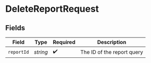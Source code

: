 # DeleteReportRequest


## Fields

| Field                      | Type                       | Required                   | Description                |
| -------------------------- | -------------------------- | -------------------------- | -------------------------- |
| `reportId`                 | *string*                   | :heavy_check_mark:         | The ID of the report query |